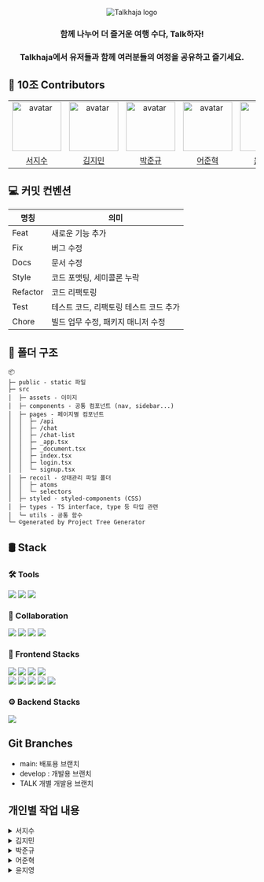 <p align="center"> 
  <img src="https://github.com/Toy2-team10/Talkhaja/assets/65649035/3edb727a-e9b9-4821-bf14-b5582e28a0e9" alt="Talkhaja logo"/>
</p>

### <p align="center">함께 나누어 더 즐거운 여행 수다, Talk하자!</p>

### <p align="center">Talkhaja에서 유저들과 함께 여러분들의 여정을 공유하고 즐기세요.</p>

##

## :clap: 10조 Contributors

 <table align="center">
    <tr>
        <td align="center"><img alt="avatar" src="https://github.com/jseo9732.png" width="100"></td>
        <td align="center"><img alt="avatar" src="https://github.com/moana16.png" width="100"></td>
        <td align="center"><img alt="avatar" src="https://github.com/junkue20.png" width="100"></td>
        <td align="center"><img alt="avatar" src="https://github.com/Eojoonhyuk.png" width="100"></td>
        <td align="center"><img alt="avatar" src="https://github.com/developer-jyyun.png" width="100"></td>
<td align="center"><img alt="avatar" src="https://camo.githubusercontent.com/7e27cc9db91da1be5f90f1fc376d8ee6c30702133e16a8227975a0802d613fa6/68747470733a2f2f63612e736c61636b2d656467652e636f6d2f54303537584a50345433342d55303546364546383447352d3061386338333635393838322d353132" width="100"></td>
    </tr>
    <tr>
        <td align="center"><a href="https://github.com/jseo9732">서지수</a></td>
        <td align="center"><a href="https://github.com/moana16">김지민</a></td>
        <td align="center"><a href="https://github.com/junkue20">박준규</a></td>
        <td align="center"><a href="https://github.com/Eojoonhyuk">어준혁</a></td>
        <td align="center"><a href="https://github.com/Eojoonhyuk">윤지영</a></td>
        <td align="center"><a href="https://github.com/marshallku">구영표 멘토님</a></td>
    </tr>
 </table>

## :computer: 커밋 컨벤션

| 명칭     | 의미                                   |
| -------- | -------------------------------------- |
| Feat     | 새로운 기능 추가                       |
| Fix      | 버그 수정                              |
| Docs     | 문서 수정                              |
| Style    | 코드 포맷팅, 세미콜론 누락             |
| Refactor | 코드 리팩토링                          |
| Test     | 테스트 코드, 리팩토링 테스트 코드 추가 |
| Chore    | 빌드 업무 수정, 패키지 매니저 수정     |

## :file_folder: 폴더 구조

```
📦
├─ public - static 파일
├─ src
│  ├─ assets - 이미지
│  ├─ components - 공통 컴포넌트 (nav, sidebar...)
│  ├─ pages - 페이지별 컴포넌트
│  │  ├─ /api
│  │  ├─ /chat
│  │  ├─ /chat-list
│  │  ├─ _app.tsx
│  │  ├─ _document.tsx
│  │  ├─ index.tsx
│  │  ├─ login.tsx
│  │  └─ signup.tsx
│  ├─ recoil - 상태관리 파일 폴더
│  │  ├─ atoms
│  │  └─ selectors
│  ├─ styled - styled-components (CSS)
│  ├─ types - TS interface, type 등 타입 관련
│  └─ utils - 공통 함수
└─ ©generated by Project Tree Generator

```

## 🛢️ Stack

### 🛠️ Tools

<p align="left">
  <img src="https://img.shields.io/badge/figma-F24E1E?style=for-the-badge&logo=figma&logoColor=white">
  <img src="https://img.shields.io/badge/vscode-007ACC?style=for-the-badge&logo=visualstudiocode&logoColor=white">
  <img src="https://img.shields.io/badge/git-F05032?style=for-the-badge&logo=git&logoColor=white">
</p>

### 🤝 Collaboration

<p align="left">
  <img src="https://img.shields.io/badge/notion-ffffff?style=for-the-badge&logo=notion&logoColor=black">
  <img src="https://img.shields.io/badge/Jira-0052CC?style=for-the-badge&logo=Jira&logoColor=white">
  <img src="https://img.shields.io/badge/slack-4A154B?style=for-the-badge&logo=slack&logoColor=white">
  <img src="https://img.shields.io/badge/github-181717?style=for-the-badge&logo=github&logoColor=white">
</p>

### 🎨 Frontend Stacks

<p align="left">
  <img src="https://img.shields.io/badge/React-61DAFB?style=for-the-badge&logo=React&logoColor=black"/>
  <img src="https://img.shields.io/badge/Typescript-3178C6?style=for-the-badge&logo=typescript&logoColor=white"/>
  <img src="https://img.shields.io/badge/next.js-000000?style=for-the-badge&logo=nextdotjs&logoColor=white"/>
  <img src="https://img.shields.io/badge/sass-CC6699?style=for-the-badge&logo=sass&logoColor=white"/>
  <br/>
  <img src="https://img.shields.io/badge/recoil-007AF4?style=for-the-badge&logo=recoil&logoColor=black"/>
  <img src="https://img.shields.io/badge/vercel-ffffff?style=for-the-badge&logo=vercel&logoColor=black"/>
  <img src="https://img.shields.io/badge/socket.io-010101?style=for-the-badge&logo=socket.io&logoColor=white">
  <img src="https://img.shields.io/badge/Eslint-4B32C3?logo=eslint&logoColor=white&style=for-the-badge"/>
  <img src="https://img.shields.io/badge/Prettier-F7B93E?logo=prettier&logoColor=black&style=for-the-badge"/>
</p>

### ⚙️ Backend Stacks

<p align="left">
  <img src="https://img.shields.io/badge/Firebase-FFCA28?style=for-the-badge&logo=firebase&logoColor=black"/>
</p>

## Git Branches

- main: 배포용 브랜치
- develop : 개발용 브랜치
- TALK 개별 개발용 브랜치

## 개인별 작업 내용

<!-- -------------------------- 지수님 자리 -------------------------- -->
<details>
<summary>서지수</summary>
# 배포 오류로 아직 작성하지 못했습니다ㅜㅜㅜ
빨리 작성해서 올려 놓도록 하겠습니다...! 죄송합니다!
## 작업 세부내용

- ~~설정.
- ~~시도.

## ~~ 기능 구현

- ~~ 할 수 있는 기능 추가.

|                                     로그인 시 publicRouter 이동 방지                                     |                                   로그아웃 시 privateRouter 이동 방지                                   |
| :------------------------------------------------------------------------------------------------------: | :-----------------------------------------------------------------------------------------------------: |
| ![privateRouter](https://github.com/wowba/Wikinity/assets/87873821/972183ef-3738-425c-9506-dc4d7b1d0ed6) | ![publicRouter](https://github.com/wowba/Wikinity/assets/87873821/47618172-79df-4404-bfd2-3adaf381df6e) |

## 발생했었던 이슈

~가 발생했는데, ~로 고쳤다!

```javascript
console.log('hello, world!');
```

## 후기

후기후기-

</details>

<details>
<summary>김지민</summary>

## :thought_balloon: 채팅 주요 기능

|                           소켓 연결, 채팅 보내기, 채팅 받기 이전 채팅 가져오기                            |                                                채팅 나가기                                                |
| :-------------------------------------------------------------------------------------------------------: | :-------------------------------------------------------------------------------------------------------: |
| ![chatting](https://github.com/Toy2-team10/Talkhaja/assets/65649035/8d137c4a-2935-47d8-a07d-6c864546ac40) | ![chat_out](https://github.com/Toy2-team10/Talkhaja/assets/65649035/9fb496ad-8287-428e-addf-c5772d06d7f0) |
|       처음 채팅방에 들어오면 이전 대화 목록들을 모두 받습니다. 소켓 연결로 실시간 채팅이 가능합니다       |                   채탱방 나가기 버튼을 누르면 해당 방에서 나가지고 목록으로 돌아갑니다                    |

## :art: 디자인

|                                                   헤더                                                    |                                                                                                채팅방 목록                                                                                                |
| :-------------------------------------------------------------------------------------------------------: | :-------------------------------------------------------------------------------------------------------------------------------------------------------------------------------------------------------: |
| ![header_1](https://github.com/Toy2-team10/Talkhaja/assets/65649035/c5ce2ae9-4c24-48bb-a4c1-36414e8f23d5) |                                             ![chat_list_style](https://github.com/Toy2-team10/Talkhaja/assets/65649035/9292d052-0d7f-4cfd-9778-73720bcbdcaa)                                              |
|                         스크롤 위치에 따라 헤더의 크기가 달라지게 구현하였습니다.                         | 전체적인 채팅방목록을 디자인하고 목록을 호버하면 해당 채팅방의 배경색을 바꿔주었습니다. 또한 채팅 더하기 버튼을 누르면 모달창이 뜨도록 하였습니다. 모달창에서는 채팅 제목을 15자 이상으로 제한하였습니다. |

## :bomb: 트러블 슈팅

#### :x:오류

Duplicate atom key "userIdState". This is a FATAL ERROR in production. But it is safe to ignore this warning if it occurred because of
hot module replacement.

분명 atom은 하나인데 자꾸 이런 오류가 떴습니다.
찾아보니 Next.js에서 build를 하면 atom을 저장해두는데 이것 때문에 두개로 중복된다고 Next.js에서 판단한다는 유명한 오류였습니다.;;

#### :heavy_check_mark: 해결

RecoilEnv.RECOIL_DUPLICATE_ATOM_KEY_CHECKING_ENABLED = false;
.App.js 파일 상단에 추가하니 오류가 사라졌습니다!

--

#### :x:오류

socket을 두번씩 생성되는 오류가 있었습니다. 이 때문에 소켓 connect가 제대로 이루어지지 않았습니다.

#### :heavy_check_mark: 해결

next.config.js 파일에서 reactStrictMode: false 를 해주었습니다.
react에서는 reactStrictMode: true이면 render가 강제적으로 두번씩 된다고 합니다!
또한 무한 소켓 연결을 막기 위해 useMemo를 사용하여 소켓을 생성해주었습니다

--

#### :x:오류

socke을 connect 했음에도 불구하고 fetch-messages가 서버로 전송되지 않는 에러

#### :heavy_check_mark: 해결

setTimeout을 사용해 소켓에 요청이 들어갈때까지 요청을 보냈습니다.

--

#### :x:오류

채팅방에서 text를 작성해 onChange 이벤트가 발생하면 상관없는 userId API를 호출하는 오류

#### :heavy_check_mark: 해결

userId API를 useEffect로 감싸서 의존성 배열에 chatId로만 변경하였습니다.

--

#### :x:오류

Image is missing required "src" property:

#### :heavy_check_mark: 해결

소켓에서 받아오는 대화정보는 userId만 받아와서 해당 userID의 정보를 API요청으로 받아줄때
유저 이미지를 useState('')값으로 초기화를 했더니 발생한 오류였읍니다.
src 에userImage의 경로가 들어가긴 하지만 Nextjs에서 제공하는 Image태그는 src값을 절대 빈값으로 받지않아 발생는 오류였습니다. 따라서 response로 받아오는 이미지 url값이 있을때만 해당 Image 태그를 반환하게 수정하였더니 해결되었습니다

## 회고

react에서 소켓 연결은 처음이라 정말 많은 우여곡절이 있었다.:sweat_drops: 소켓 연결 시도하면서 너무 막막했지만 팀원들 덕분에 다같이 해결할 수 있었다 + 멘토님 :fire::fire:<br/>
진짜 채팅 기능 구현 못할 것 같았는데 해냈다..도와주신 팀원분들 모두 감사합니다!:+1::+1:<br/>
scss를 처음 사용해보았는데 생각보다 편리해서 좋았다 css를 상속할 수 있다는게 진짜 편리한 것 같다.<br/>
axios를 사용해서 API 연결했는데 처음에는 에러 코드가 너무 세분화 되어있지 않아서 불편했는데 덕분에 네트워크 탭을 마스터 한 것 같아서 뿌듯하다..이제는 어떠한 네트워크 오류가 발생해도 해결할 수 있을 듯한 느낌:+1: <br/>
어찌보면 간단한 기능을 구현하는 거라고 생각했는데 생각보다 시간이 걸렸고 꽤나 어려움을 느꼈다.. 그리고 이번에도 Next.js를 제대로 활용하지 못한 느낌이라 아쉬웠다..
소켓 연결에 시간을 많이 뺏겨 SSR을 제대로 공부하고 사용할 시간적 여유가 없었어서 아쉬웠다..!
그래도 협업하는 법을 다시 한 번 알게되었고 또, 처음으로 zira를 사용해볼 수 있어서 좋았다!
하지만 아무래도 공통 컴포넌트를 개인적으로 작업하는 건 한계가 있는 것 같아서 다음 프로젝트에서는 꼭 storybook을 사용해 봐야겠다!

</details>

<!-- -------------------------- 준규 자리 -------------------------- -->

<details>
<summary>박준규</summary>.

## 수행 역할

- 채팅방 UI 구성 및 컴포넌트 퍼블리싱
- 채팅방 유저 출입 알림기능 구현
- 실시간 채팅참여 인원 조회기능 Dropdown Menu 구현

|                                          채팅방 입장 시 알림 메세지                                           |                                          채팅방 퇴장 시 알림 메세지                                          |
| :-----------------------------------------------------------------------------------------------------------: | :----------------------------------------------------------------------------------------------------------: |
| ![entryNotice](https://github.com/Toy2-team10/Talkhaja/assets/122848687/ddae2d89-460a-4f52-8b69-703bbbcfe0b9) | ![exitNotice](https://github.com/Toy2-team10/Talkhaja/assets/122848687/316b8380-3689-4aec-b6bf-2f434a87711c) |

|                                     채팅 참여 인원 발생시 Dropdown Menu                                      |                                     채팅이탈 인원 발생시 Dropdown Menu                                      |
| :----------------------------------------------------------------------------------------------------------: | :---------------------------------------------------------------------------------------------------------: |
| ![entryModal](https://github.com/Toy2-team10/Talkhaja/assets/122848687/113beff4-d438-4e87-b778-98262a6b6750) | ![exitModal](https://github.com/Toy2-team10/Talkhaja/assets/122848687/de0cc274-0ac3-4162-b0bf-90b9d00cf663) |

## 발생했었던 이슈

- 입, 퇴장 메세지 기능을 구현하는 중 다른사람이 퇴장했는데도 계속해서 똑같은 사람의 이름이 표시되는 오류가 발생했었다.

```tsx
socket.on('join', (messageObject: JoinersData) => {
  console.log(messageObject, '채팅방 입장');
  setJoiners(prevJoiners => [...prevJoiners, ...messageObject.joiners]);
});

socket.on('leave', (messageObject: LeaverData) => {
  console.log(messageObject, '채팅방 퇴장');
  setLeavers(prevLeavers => [...prevLeavers, messageObject.leaver]);
});
```

위와 같이 소켓을 통해 받아온 데이터였는데, 초반에 `Join`을 통해 받아오는 데이터는 `leave`의 데이터들과 달리 api에 불필요한 더미 데이터들이 같이 전송되어 필요한 부분만 추출하여 사용함에 있어서 애를 먹기도 했었지만 데이터는 성공적으로 받아 왔는데, 원인을 알고나니 스스로 기본기가 정말 많이 부족함을 느꼈다..

```tsx
useEffect(() => {
  if (enterName) {
    setShowEntryNotice(true);

    const entryTimer = setTimeout(() => {
      setShowEntryNotice(false);
      setEnterName(''); // 이부분..
    }, 3000);
    return () => clearTimeout(entryTimer);
  }
}, [enterName]);

useEffect(() => {
  if (exitName) {
    setShowExitNotice(true);

    const exitTimer = setTimeout(() => {
      setShowExitNotice(false);
      setExitName(''); // 이부분..
    }, 3000);

    return () => clearTimeout(exitTimer);
  }
}, [exitName]);
```

useState를 사용함에 있어서 사용이 끝난 직후 state값을 초기화 해주는 작업을 제외하고 작업을 진행하다 보니, 예상과는 다른 값들이 도출되어 문제가 발생했던 것이다. 이후 값을 초기화해주는 코드를 넣고 작업을 진행했는데, 다행히 정상동작함을 확인할 수 있었다.

이 이후에도 채팅방에서 특정 유저를 조회하여 해당 유저의 사진정보와 이름 등을 받아오는데 원인모를 문제때문에 6시간이 넘도록 앉아있기도 했었는데, 결국은 `api를 요청하는 주소의 오타`때문인 것을 알고 난 뒤에는 정말이지 그렇게 허무할 수 없었다..ㅠㅠ

다행히 그렇게 큰 이슈는 아니었지만,
`console.log를 찍어서 잘 보내고 잘 받아오는지 확인하기`,
`외부 데이터를 사용할때는 오타가 있는지 확인하기` 등 개발을 함에 있어서 항상 내가 올바르게 하고 있는지 수시로 확인 할 필요가 있음을 뼈저리게 느끼게 되었다.

## 회고

이번 기간동안 가급적 많은 도전과 시도를 통해서 많은 공부를 해야했던 좋은 기회였음에도 불구하고,
그러지 못했음에 다소 아쉬움이 남았다.

2주라는 짧은 기간에 Next.js나 recoil(이번 프로젝트때 한번도 사용해보진 못했지만..) socket 등의 기술들을 가지고 결과물을 만들어내는것이 쉬운 일도 아니었을 뿐더러, 특히 우리조의 API-key에 이슈가 있어 개발도중 난항을 겪기도 했었지만
부단하게 노력하며 밤을 지새우면서까지 나를 가르쳐준 우리 조장과 팀원들 덕에 결국 프로젝트를 마무리할 수 있게 되었다.

사실 이번 프로젝트 기간동안 약간의 슬럼프가 찾아오기도 했었다.
`'지금까지 달려왔는데도 실력도 크게 늘지않고, 도통 어떻게 해야할지 잘 모르겠다'`는 생각도 자주 들었었고,
`'이런 간단한 것 조차도 구현하는데 있어서 많은 시간이 걸리는걸 보니, 나는 사실 개발에 재능이 없을지도 모르겠다'`
는 생각도 들고, `'미니 프로젝트를 진행하기 이전에 개발자를 포기해야하나'` 라고 혼자 고민을 하기도 했었다.

하지만 구현한 기능이 아무리 적더라도 성공적으로 구현하는데 목표를 두고 도전해보라며 격려해주시던 유영매니저님과 팀원들, 그리고 스터디그룹원들의 응원 덕분에 다시금 키보드를 잡고 오랜만에 꺼져가던 열정에 다시 숨을 불어넣었고,
목표했던 기능들의 구현을 성공적으로 마칠 수 있었다.

어찌보면 항상 강의장에서 다른 수강생들과 함께 머리를 맞대며 공부를 이어나가는 수강생들과는 달리 4개월이 넘는 시간동안 어두컴컴한 방에 틀어박혀 작은 글씨들을 보고 있으니 몸과 마음이 지칠만도 하다. 게다가 새로운 기술을 배우는데 있어 남들보다 조금 더 천천히 내가 원하는대로 뜯어보며 배워가는 타입이다 보니, 빠르게 성장하는 다른 팀원들의 모습에 자존심도 상하고, 조바심이 나기도 했었다.

하지만 이번 프로젝트를 말미암아 내 스스로 어떤 공부를 해야하는지, 현재 내가 어떤 상황에 놓였는지에 대해서 조금 더 진지하게 생각할 수 있었던 계기가 된 것 같다. 지금 당장은 가파른 성장을 이루지 못하더라도, 언젠간 깊은 뿌리를 내려 큰 결실을 맺을 수 있는 거목같은 개발자가 되리라고 스스로 다짐해본다.

</details>

<!-- -------------------------- 준혁님 자리 -------------------------- -->

<details>
<summary>어준혁</summary>

## 작업 내용 요약

- 로그인
- 회원가입
- 마이페이지
- 리다이렉트

## 로그인 기능 구현

- JWT 토큰과 쿠키를 이용한 토큰 관리(next-cookie)

## 회원가입 기능 구현

- 사진등록(firebase storage)
- 입력값 유효성 검사(useForm)
-

## 마이페이지 기능 구현

- 유저 사진, 이름 변경
- 로그아웃

## 후기

프로젝트를 진행할 때 항상 리액트를 사용했었다. 그래서 팀에서 넥스트를 사용한다고 하였을 때 조금은 겁이 났다. 토이 프로젝트가 끝나고 한달이나 시간이 있었는데 공부를 안한 내 자신이 후회스러웠다. 프로젝트가 시작되고 공부를 하면서 구현을 하기 시작했다. 하지만 CSR에 익숙했던 나는 넥스트의 장점을 전혀 살리지 못한 코드를 작성하고 있었다. 그래서 시간이 걸리더라도 SSR기반의 코드를 짜보자고 다짐하여 getServerSideProps를 사용하면서 넥스트에 재미가 붙기 시작했다. 또 팀원들과 패스트캠퍼스 강의장에서 다같이 작업하다보니 시너지 효과가 발휘되어 개발에만 전념할 수 있었다. 이 프로젝트를 진행하고 새로운 기술에 대한 호기심이 더욱 더 생겼고 개발이 더 재밌어졌다. 이런 마음을 오랫동안 유지하고싶다.

</details>

<!-- -------------------------- 지영님 자리 -------------------------- -->
<details>
<summary>윤지영</summary>

## 작업 내용

|                                         해시태그를 통한 스크롤 이동                                          |                                              검색을 통한 데이터 필터링                                              |
| :----------------------------------------------------------------------------------------------------------: | :-----------------------------------------------------------------------------------------------------------------: |
| ![scroll](https://github.com/developer-jyyun/testtalk/assets/131247158/6c567de5-7027-4694-8ee7-f7c8e544b1d8) | ![search__modal](https://github.com/developer-jyyun/testtalk/assets/131247158/098af386-4d70-48d9-9fa8-c9708e41e819) |

|                                            채팅목록 시간 포맷팅                                             |                                           숙소 정보 상세보기 모달                                           |
| :---------------------------------------------------------------------------------------------------------: | :---------------------------------------------------------------------------------------------------------: |
| ![image](https://github.com/developer-jyyun/testtalk/assets/131247158/37a38153-bbe1-4c6d-b85d-370a666b4164) | ![MODAL](https://github.com/developer-jyyun/testtalk/assets/131247158/ef3eb661-74b3-4da9-a084-34b49b03ac4b) |

#### 숙소 목록 페이지

- 데이터를 지역별로 필터링 하여 사용자에게 노출
- 스크롤 시 상단 고정되는 해시태그를 통해 원하는 지역으로 스크롤 이동
- 키워드 검색 결과를 지역별로 노출 (숙소데이터 관련 모든 키워드)
- 검색결과 유/무, 검색어 유/무에 따른 페이지/ 컴포넌트 렌더링

#### 하단 고정 내비게이션

#### 오픈 채팅 목록 시간 표시 포맷팅

## 작업 중 어려웠던 점

제공된 api만으로는 숙박업체 유저와 일반 사용자 유저를 구분하기가 쉽지 않았는데 다행히 프로젝트 시작 후 금방 진행된 멘토님의 조언 덕분에 덜 헤매고 수월하게 작업 할 수 있었다!!
하지만 프로젝트 종료일 직전 효율적인 코드를 위해 데이터를 읽고 쓰는 방식을 변경하기로 하면서 그에 따른 코드변화가 도미노처럼 줄줄이 이어졌다. 사실 하나하나씩 차근차근 보면 별 거 아닌 것 같은데 금방 끝날 것 같던 작업이 끝나지 않으니 마음이 점점 더 조급해져 갔다. 처음부터 충분히 고민해보고 잘 설계 후에 작업 했다면 훨씬 여유롭게 프로젝트를 마칠 수 있었을 것 같아 아쉽다. 매 작업 시 느끼는 어려운 점이 설계 단계인 것 같다. 직접 코드를 짜기 전까지는 가늠이 안된다..작업 시간도 구조 설계도...더 많이 배우고 경험해봐야 할 것 같다!

## 회고

급변하는 프론트엔드 세계에서 항상 새로운 라이브러리와 새로운 프레임워크들을 익혀야 한다는 점이 항상 마음의 짐처럼 쌓여 큰 부담으로 다가왔었는데 이번 프로젝트를 통해 새로운 것들을 익히는 것에 대한 부담감을 많이 줄일 수 있던 것 같다. 아무래도 다양한 것들을 많이 사용해 볼수록 각 라이브러리들의 편리함을 체감할 수 있게 되어 그런 것 같다. NEXT.js를 본격적으로 사용해 본 적은 처음이었는데 많이 낯설지 않아서 좋았다. 하지만 낯설지 않았단 점은 NEXT.js의 장점을 충분히 활용하지 못했기 때문 인 것 같다..😂 api라우트를 사용하지 못한 점이 너무 아쉽다. 또 기능별 커밋이 아닌 페이지별 작업하는 아주 나쁜 습관이 쉽게 고쳐지지 않는다😂..하루 빨리 고칠 수 있도록 노력해야겠다! 좋은 조장님과 팀원들, 그리고 멘토님을 만난 덕분에 프로젝트를 잘 마무리 할 수 있었던 것 같다. 단순히 역할을 나눠 각자의 기능 개발을 하기 보단, 작업 현황과 결과물을 보며 이 작업은 어떻게 개선되면 좋을지에 대한 피드백을 말해주셔서 특히나 많은 것들을 접하고 배울 수 있었다. 문제를 해결하기 위한 접근 방법들도 차근차근 알려주셔서 수정작업도 즐겁게 할 수 있던 것 같다. 이번 프로젝트를 되돌아 보니 도움받은것들 뿐이어서 많은 아쉬움이 남는다. 팀원들에게 도움되는 사람이 될 수 있도록 분발해야겠다🔥

</details>

